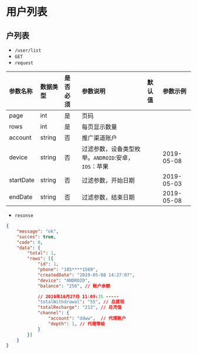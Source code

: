 # 用户列表
## 户列表
- `/user/list`
- `GET`
- `request`

| 参数名称 | 数据类型 | 是否必须 |参数说明|默认值|参数示例|
| :-----| :---- | :---- | :---- | :---- | :---- |
| page | int | 是 | 页码|||
| rows | int | 是 | 每页显示数量|||
| account | string | 否 | 推广渠道账户|||
| device | string | 否 |过滤参数，设备类型枚举。`ANDROID`:安卓，`IOS`：苹果||2019-05-08|
| startDate | string | 否 |过滤参数，开始日期||2019-05-03|
| endDate | string | 否 |过滤参数，结束日期||2019-05-08|


- `resonse`
```json
{
    "message": "ok",
    "succes": true,
    "code": 0,
    "data": {
        "total": 1,
        "rows": [{
            "id": 1,
            "phone": "185****1569",
            "createdDate": "2019-05-08 14:27:07",
            "device": "ANDROID",
            "balance": "256", // 账户余额

            // 2020年10月27日 11:09:35 -----
            "totalWithdrawal": "55", // 总提现
            "totalRecharge": "213", // 总充值
            "channel": {
                "account": "ddww",  // 代理账户
                "depth": 1, // 代理等级
            }
        }]
    }
}
```